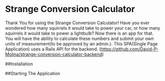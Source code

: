# Strange Conversion Calculator
Thank You for using the Strange Conversion Calculator! 
Have you ever wondered how many squirrels it would take to power your car, or how many squirrels it would take to power a lightbulb? Now there is an app for that.
You will have the ability to calculate these numbers and submit your own units of measurement(to be approved by an admin.).
This SPA(Single Page Application) uses a Rails API for the backend. (https://github.com/David-P-Molina/strange-conversion-calculator-backend)

##Installation

##Starting The Application

